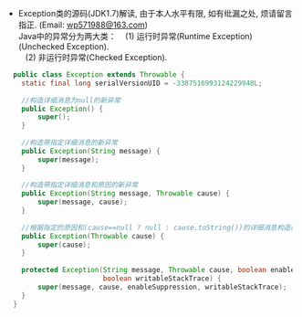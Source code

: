 * Exception类的源码(JDK1.7)解读, 由于本人水平有限, 如有纰漏之处, 烦请留言指正. (Email: wp571988@163.com)      
  Java中的异常分为两大类：
  &nbsp;&nbsp; (1) 运行时异常(Runtime Exception)(Unchecked Exception).    
  &nbsp;&nbsp; (2) 非运行时异常(Checked Exception).    

```java
  public class Exception extends Throwable {
    static final long serialVersionUID = -3387516993124229948L;
    
    //构造详细消息为null的新异常
    public Exception() {
        super();
    }
    
    //构造带指定详细消息的新异常
    public Exception(String message) {
        super(message);
    }
    
    //构造带指定详细消息和原因的新异常
    public Exception(String message, Throwable cause) {
        super(message, cause);
    }
    
    //根据指定的原因和(cause==null ? null : cause.toString())的详细消息构造新异常(它通常包含cause的类和详细消息)
    public Exception(Throwable cause) {
        super(cause);
    }
    
    protected Exception(String message, Throwable cause, boolean enableSuppression,
                        boolean writableStackTrace) {
        super(message, cause, enableSuppression, writableStackTrace);
    }
  }
```
